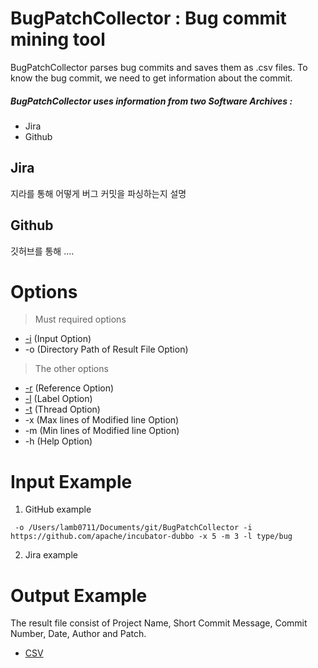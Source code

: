 # BugPatchCollector : Bug commit mining tool
BugPatchCollector parses bug commits and saves them as .csv files. To know the bug commit, we need to get information about the commit.

##### BugPatchCollector uses information from two Software Archives : 
* Jira
* Github

## Jira
지라를 통해 어떻게 버그 커밋을 파싱하는지 설명

## Github
깃허브를 통해 ....


# Options
>Must required options 
* [-i](https://github.com/HGUISEL/BugPatchCollector/issues/7) (Input Option)
* -o (Directory Path of Result File Option)
>The other options
* [-r](https://github.com/HGUISEL/BugPatchCollector/issues/5) (Reference Option)
* [-l](https://github.com/HGUISEL/BugPatchCollector/issues/7) (Label Option)
* [-t](https://github.com/HGUISEL/BugPatchCollector/issues/8) (Thread Option)
* -x (Max lines of Modified line Option)
* -m (Min lines of Modified line Option)
* -h (Help Option)


# Input Example
1. GitHub example
<pre><code> -o /Users/lamb0711/Documents/git/BugPatchCollector -i https://github.com/apache/incubator-dubbo -x 5 -m 3 -l type/bug </code></pre>
2. Jira example


# Output Example
The result file consist of Project Name, Short Commit Message, Commit Number, Date, Author and Patch.
* [CSV](https://github.com/HGUISEL/BugPatchCollector/issues/1)


